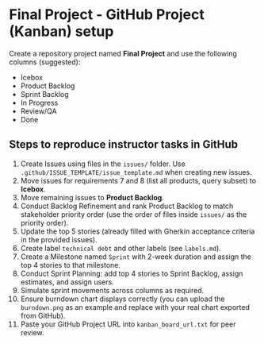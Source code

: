 # Final Project - GitHub Project (Kanban) setup

Create a repository project named **Final Project** and use the following columns (suggested):
- Icebox
- Product Backlog
- Sprint Backlog
- In Progress
- Review/QA
- Done

## Steps to reproduce instructor tasks in GitHub
1. Create Issues using files in the `issues/` folder. Use `.github/ISSUE_TEMPLATE/issue_template.md` when creating new issues.
2. Move issues for requirements 7 and 8 (list all products, query subset) to **Icebox**.
3. Move remaining issues to **Product Backlog**.
4. Conduct Backlog Refinement and rank Product Backlog to match stakeholder priority order (use the order of files inside `issues/` as the priority order).
5. Update the top 5 stories (already filled with Gherkin acceptance criteria in the provided issues).
6. Create label `technical debt` and other labels (see `labels.md`).
7. Create a Milestone named `Sprint` with 2-week duration and assign the top 4 stories to that milestone.
8. Conduct Sprint Planning: add top 4 stories to Sprint Backlog, assign estimates, and assign users.
9. Simulate sprint movements across columns as required.
10. Ensure burndown chart displays correctly (you can upload the `burndown.png` as an example and replace with your real chart exported from GitHub).
11. Paste your GitHub Project URL into `kanban_board_url.txt` for peer review.
